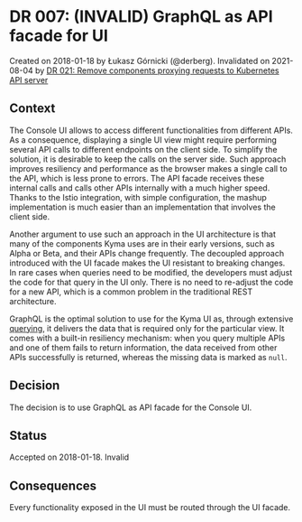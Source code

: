 # DR 007: (INVALID) GraphQL as API facade for UI 

Created on 2018-01-18 by Łukasz Górnicki (@derberg).
Invalidated on 2021-08-04 by [DR 021: Remove components proxying requests to Kubernetes API server](dr-021-Remove-k8s-api-server-proxies.md)
## Context

The Console UI allows to access different functionalities from different APIs. As a consequence, displaying a single UI view might require performing several API calls to different endpoints on the client side. To simplify the solution, it is desirable to keep the calls on the server side. Such approach improves resiliency and performance as the browser makes a single call to the API, which is less prone to errors. The API facade receives these internal calls and calls other APIs internally with a much higher speed. Thanks to the Istio integration, with simple configuration, the mashup implementation is much easier than an implementation that involves the client side.

Another argument to use such an approach in the UI architecture is that many of the components Kyma uses are in their early versions, such as Alpha or Beta, and their APIs change frequently. The decoupled approach introduced with the UI facade makes the UI resistant to breaking changes. In rare cases when queries need to be modified, the developers must adjust the code for that query in the UI only. There is no need to re-adjust the code for a new API, which is a common problem in the traditional REST architecture.

GraphQL is the optimal solution to use for the Kyma UI as, through extensive [querying](http://graphql.org/learn/queries/), it delivers the data that is required only for the particular view. It comes with a built-in resiliency mechanism: when you query multiple APIs and one of them fails to return information, the data received from other APIs successfully is returned, whereas the missing data is marked as `null`.

## Decision

The decision is to use GraphQL as API facade for the Console UI.

## Status

Accepted on 2018-01-18.
Invalid

## Consequences

Every functionality exposed in the UI must be routed through the UI facade.
